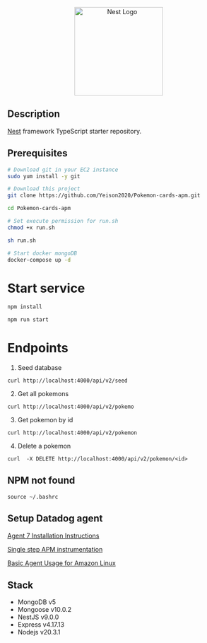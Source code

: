 <p align="center">
  <a href="http://nestjs.com/" target="blank"><img src="https://nestjs.com/img/logo-small.svg" width="200" alt="Nest Logo" /></a>
</p>

## Description

[Nest](https://github.com/nestjs/nest) framework TypeScript starter repository.

## Prerequisites

```bash
# Download git in your EC2 instance
sudo yum install -y git

# Download this project
git clone https://github.com/Yeison2020/Pokemon-cards-apm.git

cd Pokemon-cards-apm

# Set execute permission for run.sh
chmod +x run.sh

sh run.sh

# Start docker mongoDB
docker-compose up -d
```

# Start service

```bash
npm install

npm run start
```

# Endpoints

1. Seed database

```
curl http://localhost:4000/api/v2/seed
```

2. Get all pokemons

```
curl http://localhost:4000/api/v2/pokemo
```

3. Get pokemon by id

```
curl http://localhost:4000/api/v2/pokemon
```

4. Delete a pokemon

```
curl  -X DELETE http://localhost:4000/api/v2/pokemon/<id>
```

## NPM not found

```
source ~/.bashrc
```

## Setup Datadog agent

[Agent 7 Installation Instructions](https://app.datadoghq.com/account/settings/agent/latest?platform=aws)

[Single step APM instrumentation](https://docs.datadoghq.com/tracing/trace_collection/automatic_instrumentation/single-step-apm/?tab=linuxhostorvm)

[Basic Agent Usage for Amazon Linux](https://docs.datadoghq.com/agent/basic_agent_usage/amazonlinux/?tab=agentv6v7)

## Stack

- MongoDB v5
- Mongoose v10.0.2
- NestJS v9.0.0
- Express v4.17.13
- Nodejs v20.3.1
